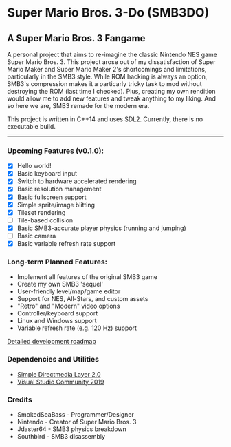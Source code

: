 Super Mario Bros. 3-Do (SMB3DO)
=============================
A Super Mario Bros. 3 Fangame
---
A personal project that aims to re-imagine the classic Nintendo NES game Super Mario Bros. 3.  This project arose out of my dissatisfaction of Super Mario Maker and Super Mario Maker 2's shortcomings and limitations, particularly in the SMB3 style.  While ROM hacking is always an option, SMB3's compression makes it a particarly tricky task to mod without destroying the ROM (last time I checked).  Plus, creating my own rendition would allow me to add new features and tweak anything to my liking.  And so here we are, SMB3 remade for the modern era.

This project is written in C++14 and uses SDL2.  Currently, there is no executable build.

---
### Upcoming Features (v0.1.0):
* [x] Hello world!
* [x] Basic keyboard input
* [x] Switch to hardware accelerated rendering
* [x] Basic resolution management
* [x] Basic fullscreen support
* [x] Simple sprite/image blitting
* [x] Tileset rendering
* [ ] Tile-based collision
* [x] Basic SMB3-accurate player physics (running and jumping)
* [ ] Basic camera
* [x] Basic variable refresh rate support

### Long-term Planned Features:
* Implement all features of the original SMB3 game
* Create my own SMB3 'sequel'
* User-friendly level/map/game editor
* Support for NES, All-Stars, and custom assets
* "Retro" and "Modern" video options
* Controller/keyboard support
* Linux and Windows support
* Variable refresh rate (e.g. 120 Hz) support

[Detailed development roadmap](https://docs.google.com/spreadsheets/d/1Y0XjZVZ6z5f_Yi8HuqKNcNB47MKjdfytgAIx97y7Uow/edit?usp=sharing)

### Dependencies and Utilities
* [Simple Directmedia Layer 2.0](https://www.libsdl.org/)
* [Visual Studio Community 2019](https://visualstudio.microsoft.com/)

### Credits
* SmokedSeaBass - Programmer/Designer
* Nintendo - Creator of Super Mario Bros. 3
* Jdaster64 - SMB3 physics breakdown
* Southbird - SMB3 disassembly
